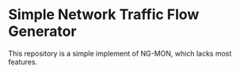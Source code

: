 # Simple Network Traffic Flow Generator 
This repository is a simple implement of NG-MON, which lacks most features.

